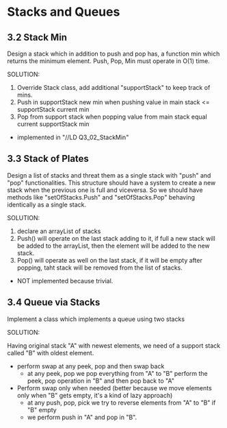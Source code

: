 # Stacks and Queues

## 3.2 Stack Min
Design a stack which in addition to push and pop has, a function min which returns the minimum element. Push, Pop, Min must operate in O(1) time.

SOLUTION:
1) Override Stack class, add additional "supportStack" to keep track of mins.
2) Push in supportStack new min when pushing value in main stack <= supportStack current min
3) Pop from support stack when popping value from main stack equal current supportStack min

- implemented in "//LD Q3_02_StackMin"

## 3.3 Stack of Plates 
Design a list of stacks and threat them as a single stack with "push" and "pop" functionalities. This structure should have a system to create a new stack when the previous one is full and viceversa. So we should have methods like "setOfStacks.Push" and "setOfStacks.Pop" behaving identically as a single stack.

SOLUTION:
1) declare an arrayList of stacks
2) Push() will operate on the last stack adding to it, if full a new stack will be added to the arrayList, then the element will be added to the new stack.
3) Pop() will operate as well on the last stack, if it will be empty after popping, taht stack will be removed from the list of stacks.

- NOT implemented because trivial.

## 3.4 Queue via Stacks
Implement a class which implements a queue using two stacks

SOLUTION:

Having original stack "A" with newest elements, we need of a support stack called "B" with oldest element.
  - perform swap at any peek, pop and then swap back
    - at any peek, pop we pop everything from "A" to "B" perform the peek, pop operation in  "B" and then pop back to "A" 
  - Perform swap only when needed (better because we move elements only when "B" gets empty, it's a kind of lazy approach)
    - at any push, pop, pick we try to reverse elements from "A" to "B" if "B" empty
    - we perform push in "A" and pop in "B".